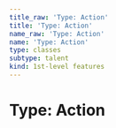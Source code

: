 ```yaml
---
title_raw: 'Type: Action'
title: 'Type: Action'
name_raw: 'Type: Action'
name: 'Type: Action'
type: classes
subtype: talent
kind: 1st-level features
---
```


# Type: Action
